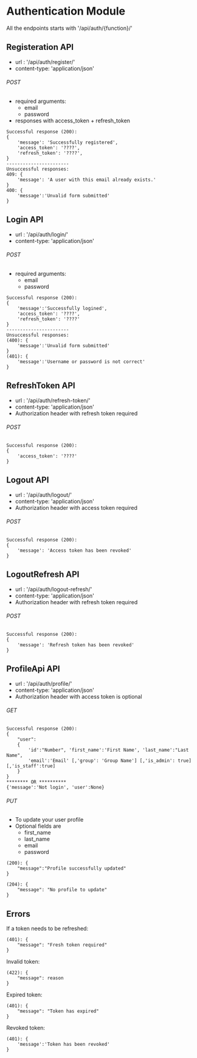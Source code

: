 # Authentication Module

All the endpoints starts with '/api/auth/{function}/'

## Registeration API

* url : '/api/auth/register/'
* content-type: 'application/json'

###### POST

* required arguments:
	* email
	* password
* responses with access_token + refresh_token

```
Successful response (200):
{
    'message': 'Successfully registered',
	'access_token': '????',
	'refresh_token': '????',
}
-----------------------
Unsuccessful responses:
409: {
    'message': 'A user with this email already exists.'
}
400: {
	'message':'Unvalid form submitted'
}
```


## Login API

* url : '/api/auth/login/'
* content-type: 'application/json'

###### POST

* required arguments:
	* email
	* password

```
Successful response (200):
{
    'message':'Successfully logined',
	'access_token': '????',
	'refresh_token': '????'
}
-----------------------
Unsuccessful responses:
(400): {
	'message':'Unvalid form submitted'
}
(401): {
    'message':'Username or password is not correct'
}
```

## RefreshToken API

* url : '/api/auth/refresh-token/'
* content-type: 'application/json'
* Authorization header with refresh token required

###### POST

```
Successful response (200):
{
	'access_token': '????'
}
```

## Logout API

* url : '/api/auth/logout/'
* content-type: 'application/json'
* Authorization header with access token required

###### POST

```
Successful response (200):
{
	'message': 'Access token has been revoked'
}
```

## LogoutRefresh API

* url : '/api/auth/logout-refresh/'
* content-type: 'application/json'
* Authorization header with refresh token required

###### POST

```
Successful response (200):
{
	'message': 'Refresh token has been revoked'
}
```

## ProfileApi API

* url : '/api/auth/profile/'
* content-type: 'application/json'
* Authorization header with access token is optional

###### GET

```
Successful response (200):
{
	"user":
	{
        'id':"Number", 'first_name':'First Name', 'last_name':"Last Name",
        'email':'Email' [,'group': 'Group Name'] [,'is_admin': true] [,'is_staff':true]
    }
}
******** OR **********
{'message':'Not login', 'user':None}
```

###### PUT

* To update your user profile
* Optional fields are
	* first_name
	* last_name
	* email
	* password

```
(200): {
	"message":"Profile successfully updated"
}
```

```
(204): {
	"message": "No profile to update"
}
```


## Errors

If a token needs to be refreshed:
```
(401): {
	"message": "Fresh token required"
}
```

Invalid token:
```
(422): {
	"message": reason
}
```

Expired token:
```
(401): {
	"message": "Token has expired"
}
```

Revoked token:
```
(401): {
	'message':'Token has been revoked'
}
```